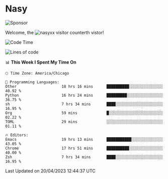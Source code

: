 # Nasy

<!--
<p align="center">
<img height="200" src="https://github-readme-stats.vercel.app/api?username=nasyxx&count_private=true&show_icons=true&theme=dracula&include_all_commits=true"/>
<img height="200" src="https://github-readme-stats.vercel.app/api/top-langs/?username=nasyxx&theme=dracula&hide=html,jupyter+notebook&count_private=true&show_icons=true"/>
</p>

  
----------------
-->

![Sponsor](https://img.shields.io/static/v1.svg?label=Sponsor&message=%E2%9D%A4&logo=GitHub&style=flat&color=pink)
 
Welcome, the ![nasyxx visitor counter](https://count.getloli.com/get/@nasyxx?theme=rule34)th vistor!
 
<!--START_SECTION:waka-->
![Code Time](http://img.shields.io/badge/Code%20Time-3%2C430%20hrs%2057%20mins-blue)

![Lines of code](https://img.shields.io/badge/From%20Hello%20World%20I%27ve%20Written-6.2%20million%20lines%20of%20code-blue)

📊 **This Week I Spent My Time On** 

```text
🕑︎ Time Zone: America/Chicago

💬 Programming Languages: 
Other                    18 hrs 16 mins      ██████████░░░░░░░░░░░░░░░   40.92 % 
Python                   16 hrs 24 mins      █████████░░░░░░░░░░░░░░░░   36.75 % 
sh                       7 hrs 34 mins       ████░░░░░░░░░░░░░░░░░░░░░   16.95 % 
Org                      59 mins             █░░░░░░░░░░░░░░░░░░░░░░░░   02.22 % 
TOML                     29 mins             ░░░░░░░░░░░░░░░░░░░░░░░░░   01.11 % 

🔥 Editors: 
Emacs                    19 hrs 13 mins      ███████████░░░░░░░░░░░░░░   43.05 % 
Chrome                   17 hrs 51 mins      ██████████░░░░░░░░░░░░░░░   40.00 % 
Zsh                      7 hrs 34 mins       ████░░░░░░░░░░░░░░░░░░░░░   16.95 % 
```


 Last Updated on 20/04/2023 12:44:37 UTC
<!--END_SECTION:waka-->

<!-- ![visitors](https://visitor-badge.laobi.icu/badge?page_id=nasyxx.nasyxx) -->
